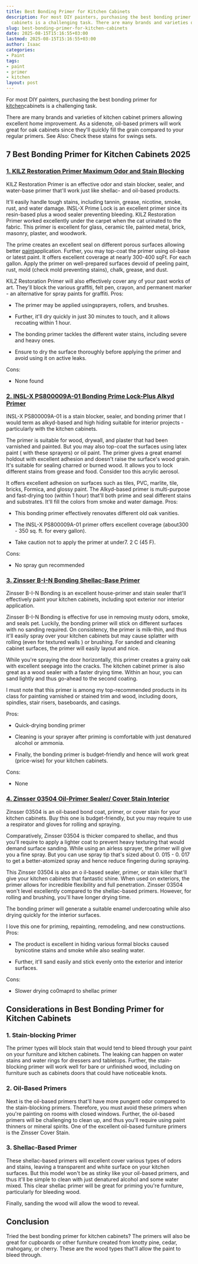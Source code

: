 ```yaml
---
title: Best Bonding Primer for Kitchen Cabinets
description: For most DIY painters, purchasing the best bonding primer for kitchen
  cabinets is a challenging task. There are many brands and varieties of kitchen cabinet...
slug: best-bonding-primer-for-kitchen-cabinets
date: 2025-08-15T15:16:55+03:00
lastmod: 2025-08-15T15:16:55+03:00
author: Isaac
categories:
- Paint
tags:
- paint
- primer
- kitchen
layout: post
---
```

For most DIY painters, purchasing the best bonding primer for [kitchen](https://pestpolicy.com/best-primer-for-kitchen-cabinets/)cabinets is a challenging task.

There are many brands and varieties of kitchen cabinet primers allowing excellent home improvement. As a sidenote, oil-based primers will work great for oak cabinets since they'll quickly fill the grain compared to your regular primers. See Also: Check these stains for swings sets.

## 7 Best Bonding Primer for Kitchen Cabinets 2025

###  [1. KILZ Restoration Primer Maximum Odor and Stain Blocking](https://www.amazon.com/dp/B007XH9PKO/?tag=p-policy-20)

KILZ Restoration Primer is an effective odor and stain blocker, sealer, and water-base primer that'll work just like shellac- and oil-based products.

It'll easily handle tough stains, including tannin, grease, nicotine, smoke, rust, and water damage. INSL-X Prime Lock is an excellent primer since its resin-based plus a wood sealer preventing bleeding. KILZ Restoration Primer worked excellently under the carpet when the cat urinated to the fabric. This primer is excellent for glass, ceramic tile, painted metal, brick, masonry, plaster, and woodwork.

The prime creates an excellent seal on different porous surfaces allowing better [paint](https://pestpolicy.com/best-chalk-paint-for-kitchen-cabinets/)application. Further, you may top-coat the primer using oil-base or latest paint. It offers excellent coverage at nearly 300-400 sqFt. For each gallon. Apply the primer on well-prepared surfaces devoid of peeling paint, rust, mold (check mold preventing stains), chalk, grease, and dust.

KILZ Restoration Primer will also effectively cover any of your past works of art. They'll block the various graffiti, felt pen, crayon, and permanent marker - an alternative for spray paints for graffiti.
Pros:

- The primer may be applied usingsprayers, rollers, and brushes.

- Further, it'll dry quickly in just 30 minutes to touch, and it allows recoating within 1 hour.

- The bonding primer tackles the different water stains, including severe and heavy ones.

- Ensure to dry the surface thoroughly before applying the primer and avoid using it on active leaks.

Cons:

- None found

###  [2. INSL-X PS800009A-01 Bonding Prime Lock-Plus Alkyd Primer](https://www.amazon.com/dp/B07KXP4C4M/?tag=p-policy-20)

INSL-X PS800009A-01 is a stain blocker, sealer, and bonding primer that I would term as alkyd-based and high hiding suitable for interior projects - particularly with the kitchen cabinets.

The primer is suitable for wood, drywall, and plaster that had been varnished and painted. But you may also top-coat the surfaces using latex paint ( with these sprayers) or oil paint. The primer gives a great enamel holdout with excellent adhesion and doesn't raise the surface's wood grain. It's suitable for sealing charred or burned wood. It allows you to lock different stains from grease and food. Consider too this acrylic aerosol.

It offers excellent adhesion on surfaces such as tiles, PVC, marlite, tile, bricks, Formica, and glossy paint. The Alkyd-based primer is multi-purpose and fast-drying too (within 1 hour) that'll both prime and seal different stains and substrates. It'll fill the colors from smoke and water damage.
Pros:

- This bonding primer effectively renovates different old oak vanities.

- The INSL-X PS800009A-01 primer offers excellent coverage (about300 - 350 sq. ft. for every gallon).

- Take caution not to apply the primer at under7. 2 C (45 F).

Cons:

- No spray gun recommended

###  [3. Zinsser B-I-N Bonding Shellac-Base Primer](https://www.amazon.com/dp/B000C02C68/?tag=p-policy-20)

Zinsser B-I-N Bonding is an excellent house-primer and stain sealer that'll effectively paint your kitchen cabinets, including spot exterior nor interior application.

Zinsser B-I-N Bonding is effective for use in removing musty odors, smoke, and seals pet. Luckily, the bonding primer will stick on different surfaces with no sanding required. On consistency, the primer is milk-thin, and thus it'll easily spray over your kitchen cabinets but may cause splatter with rolling (even for textured walls ) or brushing. For sanded and cleaning cabinet surfaces, the primer will easily layout and nice.

While you're spraying the door horizontally, this primer creates a grainy oak with excellent seepage into the cracks. The kitchen cabinet primer is also great as a wood sealer with a faster drying time. Within an hour, you can sand lightly and thus go-ahead to the second coating.

I must note that this primer is among my top-recommended products in its class for painting varnished or stained trim and wood, including doors, spindles, stair risers, baseboards, and casings.

Pros:

- Quick-drying bonding primer

- Cleaning is your sprayer after priming is comfortable with just denatured alcohol or ammonia.

- Finally, the bonding primer is budget-friendly and hence will work great (price-wise) for your kitchen cabinets.

Cons:

- None

###  [4. Zinsser 03504 Oil-Primer Sealer/ Cover Stain Interior](https://www.amazon.com/dp/B000BZX6B4/?tag=p-policy-20)

Zinsser 03504 is an oil-based bond coat, primer, or cover stain for your kitchen cabinets. Buy this one is budget-friendly, but you may require to use a respirator and gloves for rolling and spraying.

Comparatively, Zinsser 03504 is thicker compared to shellac, and thus you'll require to apply a lighter coat to prevent heavy texturing that would demand surface sanding. While using an airless sprayer, the primer will give you a fine spray. But you can use spray tip that's sized about 0. 015 - 0. 017 to get a better-atomized spray and hence reduce fingering during spraying.

This Zinsser 03504 is also an o il-based sealer, primer, or stain killer that'll give your kitchen cabinets that fantastic shine. When used on exteriors, the primer allows for incredible flexibility and full penetration. Zinsser 03504 won't level excellently compared to the shellac-based primers. However, for rolling and brushing, you'll have longer drying time.

The bonding primer will generate a suitable enamel undercoating while also drying quickly for the interior surfaces.

I love this one for priming, repainting, remodeling, and new constructions.
Pros:

- The product is excellent in hiding various formal blocks caused bynicotine stains and smoke while also sealing water.

- Further, it'll sand easily and stick evenly onto the exterior and interior surfaces.

Cons:

- Slower drying co0maprd to shellac primer

##  Considerations in Best Bonding Primer for Kitchen Cabinets

###  1. Stain-blocking Primer

The primer types will block stain that would tend to bleed through your paint on your furniture and kitchen cabinets. The leaking can happen on water stains and water rings for dressers and tabletops. Further, the stain-blocking primer will work well for bare or unfinished wood, including on furniture such as cabinets doors that could have noticeable knots.

###  2. Oil-Based Primers

Next is the oil-based primers that'll have more pungent odor compared to the stain-blocking primers. Therefore, you must avoid these primers when you're painting on rooms with closed windows. Further, the oil-based primers will be challenging to clean up, and thus you'll require using paint thinners or mineral spirits. One of the excellent oil-based furniture primers is the Zinsser Cover Stain.

###  3. Shellac-Based Primer

These shellac-based primers will excellent cover various types of odors and stains, leaving a transparent and white surface on your kitchen surfaces. But this model won't be as stinky like your oil-based primers, and thus it'll be simple to clean with just denatured alcohol and some water mixed. This clear shellac primer will be great for priming you're furniture, particularly for bleeding wood.

Finally, sanding the wood will allow the wood to reveal.

##  Conclusion

Tried the best bonding primer for kitchen cabinets? The primers will also be great for cupboards or other furniture created from knotty pine, cedar, mahogany, or cherry. These are the wood types that'll allow the paint to bleed through.
